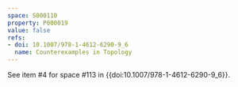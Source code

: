 ```yaml
---
space: S000110
property: P000019
value: false
refs:
- doi: 10.1007/978-1-4612-6290-9_6
  name: Counterexamples in Topology
---
```


See item #4 for space #113 in {{doi:10.1007/978-1-4612-6290-9_6}}.
